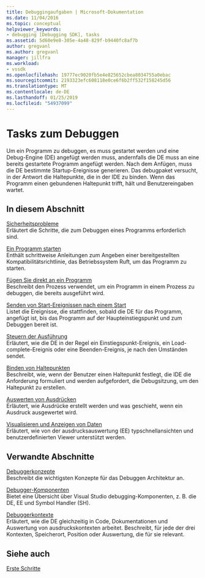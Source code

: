 ```yaml
---
title: Debuggingaufgaben | Microsoft-Dokumentation
ms.date: 11/04/2016
ms.topic: conceptual
helpviewer_keywords:
- debugging [Debugging SDK], tasks
ms.assetid: 5d60e9e8-305e-4a48-829f-b9440fc8af7b
author: gregvanl
ms.author: gregvanl
manager: jillfra
ms.workload:
- vssdk
ms.openlocfilehash: 19777ec9020fb5e4e825652cbea8034755a0ebac
ms.sourcegitcommit: 2193323efc608118e0ce6f6b2ff532f158245d56
ms.translationtype: MT
ms.contentlocale: de-DE
ms.lasthandoff: 01/25/2019
ms.locfileid: "54937099"
---
```

# <a name="debug-tasks"></a>Tasks zum Debuggen
Um ein Programm zu debuggen, es muss gestartet werden und eine Debug-Engine (DE) angefügt werden muss, andernfalls die DE muss an eine bereits gestartete Programm angefügt werden. Nach dem Anfügen, muss die DE bestimmte Startup-Ereignisse generieren. Das debugpaket versucht, in der Antwort die Haltepunkte, die in der IDE zu binden. Wenn das Programm einen gebundenen Haltepunkt trifft, hält und Benutzereingaben wartet.  
  
## <a name="in-this-section"></a>In diesem Abschnitt  
 [Sicherheitsprobleme](../../extensibility/debugger/security-issues.md)  
 Erläutert die Schritte, die zum Debuggen eines Programms erforderlich sind.  
  
 [Ein Programm starten](../../extensibility/debugger/launching-a-program.md)  
 Enthält schrittweise Anleitungen zum Angeben einer bereitgestellten Kompatibilitätsrichtlinie, das Betriebssystem Ruft, um das Programm zu starten.  
  
 [Fügen Sie direkt an ein Programm](../../extensibility/debugger/attaching-directly-to-a-program.md)  
 Beschreibt den Prozess verwendet, um ein Programm in einem Prozess zu debuggen, die bereits ausgeführt wird.  
  
 [Senden von Start-Ereignissen nach einem Start](../../extensibility/debugger/sending-startup-events-after-a-launch.md)  
 Listet die Ereignisse, die stattfinden, sobald die DE für das Programm, angefügt ist, bis das Programm auf der Haupteinstiegspunkt und zum Debuggen bereit ist.  
  
 [Steuern der Ausführung](../../extensibility/debugger/control-of-execution.md)  
 Erläutert, wie die DE in der Regel ein Einstiegspunkt-Ereignis, ein Load-complete-Ereignis oder eine Beenden-Ereignis, je nach den Umständen sendet.  
  
 [Binden von Haltepunkten](../../extensibility/debugger/binding-breakpoints.md)  
 Beschreibt, wie, wenn der Benutzer einen Haltepunkt festlegt, die IDE die Anforderung formuliert und werden aufgefordert, die Debugsitzung, um den Haltepunkt zu erstellen.  
  
 [Auswerten von Ausdrücken](../../extensibility/debugger/evaluating-expressions.md)  
 Erläutert, wie Ausdrücke erstellt werden und was geschieht, wenn ein Ausdruck ausgewertet wird.  
  
 [Visualisieren und Anzeigen von Daten](../../extensibility/debugger/visualizing-and-viewing-data.md)  
 Erläutert, wie von der ausdrucksauswertung (EE) typschnellansichten und benutzerdefinierten Viewer unterstützt werden.  
  
## <a name="related-sections"></a>Verwandte Abschnitte  
 [Debuggerkonzepte](../../extensibility/debugger/debugger-concepts.md)  
 Beschreibt die wichtigsten Konzepte für das Debuggen Architektur an.  
  
 [Debugger-Komponenten](../../extensibility/debugger/debugger-components.md)  
 Bietet eine Übersicht über Visual Studio debugging-Komponenten, z. B. die DE, EE und Symbol Handler (SH).  
  
 [Debuggerkontexte](../../extensibility/debugger/debugger-contexts.md)  
 Erläutert, wie die DE gleichzeitig in Code, Dokumentationen und Auswertung von ausdruckskontexten arbeitet. Beschreibt, für jede der drei Kontexten, Speicherort, Position oder Auswertung, die für sie relevant.  
  
## <a name="see-also"></a>Siehe auch  
 [Erste Schritte](../../extensibility/debugger/getting-started-with-debugger-extensibility.md)
